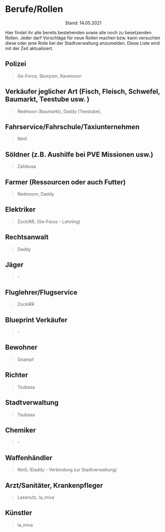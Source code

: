 # Berufe/Rollen
<center>Stand: 14.05.2021</center>

Hier findet ihr alle bereits bestehenden sowie alle noch zu besetzenden Rollen.
Jeder darf Vorschläge für neue Rollen machen bzw. kann versuchen diese oder jene Rolle bei der Stadtverwaltung anzumelden. Diese Liste wird mit der Zeit aktualisiert.

## Polizei
> Ge-Force, Skorpion, Ravemoon
## Verkäufer jeglicher Art (Fisch, Fleisch, Schwefel, Baumarkt, Teestube usw. )
> Redmoon (Baumarkt), Daddy (Teestube),
## Fahrservice/Fahrschule/Taxiunternehmen
> Nin0
## Söldner (z.B. Aushilfe bei PVE Missionen usw.) 
> Zahikusa
## Farmer (Ressourcen oder auch Futter)
> Redmoom, Daddy
## Elektriker
> ZockiRR, (Ge-Force - Lehrling)
## Rechtsanwalt
> Daddy
## Jäger
> \-
## Fluglehrer/Flugservice
> ZockiRR
## Blueprint Verkäufer
> \-
## Bewohner
> Gnampf
## Richter
> Tsubasa
## Stadtverwaltung
> Tsubasa
## Chemiker
> \-
## Waffenhändler
> Nin0, (Daddy - Verbindung zur Stadtverwaltung)
## Arzt/Sanitäter, Krankenpfleger
> Laserlutz, la_miva
## Künstler
> la_miva
